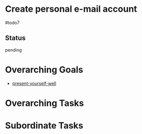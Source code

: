 # Create personal e-mail account

#todo7

## Status
pending

# Overarching Goals
- [present-yourself-well](../planning/goals/present-yourself-well.md)

# Overarching Tasks

# Subordinate Tasks
